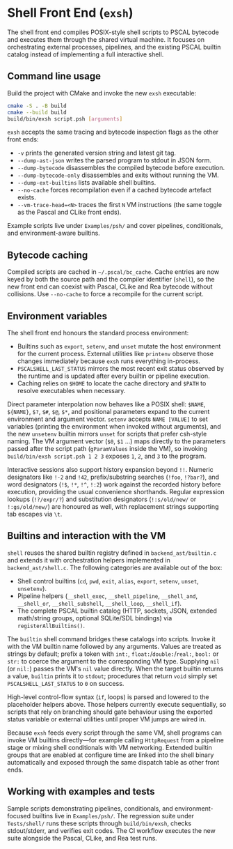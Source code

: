 # Shell Front End (`exsh`)

The shell front end compiles POSIX-style shell scripts to PSCAL bytecode and
executes them through the shared virtual machine. It focuses on orchestrating
external processes, pipelines, and the existing PSCAL builtin catalog instead of
implementing a full interactive shell.

## Command line usage

Build the project with CMake and invoke the new `exsh` executable:

```sh
cmake -S . -B build
cmake --build build
build/bin/exsh script.psh [arguments]
```

`exsh` accepts the same tracing and bytecode inspection flags as the other front
ends:

- `-v` prints the generated version string and latest git tag.
- `--dump-ast-json` writes the parsed program to stdout in JSON form.
- `--dump-bytecode` disassembles the compiled bytecode before execution.
- `--dump-bytecode-only` disassembles and exits without running the VM.
- `--dump-ext-builtins` lists available shell builtins.
- `--no-cache` forces recompilation even if a cached bytecode artefact exists.
- `--vm-trace-head=<N>` traces the first `N` VM instructions (the same toggle as
  the Pascal and CLike front ends).

Example scripts live under `Examples/psh/` and cover pipelines, conditionals,
and environment-aware builtins.

## Bytecode caching

Compiled scripts are cached in `~/.pscal/bc_cache`. Cache entries are now keyed
by both the source path and the compiler identifier (`shell`), so the new front
end can coexist with Pascal, CLike and Rea bytecode without collisions. Use
`--no-cache` to force a recompile for the current script.

## Environment variables

The shell front end honours the standard process environment:

- Builtins such as `export`, `setenv`, and `unset` mutate the host environment
  for the current process. External utilities like `printenv` observe those changes
  immediately because `exsh` runs everything in-process.
- `PSCALSHELL_LAST_STATUS` mirrors the most recent exit status observed by the
  runtime and is updated after every builtin or pipeline execution.
- Caching relies on `$HOME` to locate the cache directory and `$PATH` to resolve
  executables when necessary.

Direct parameter interpolation now behaves like a POSIX shell: `$NAME`,
`${NAME}`, `$?`, `$#`, `$@`, `$*`, and positional parameters expand to the
current environment and argument vector. `setenv` accepts `NAME [VALUE]` to set
variables (printing the environment when invoked without arguments), and the
new `unsetenv` builtin mirrors `unset` for scripts that prefer csh-style
naming. The VM argument vector (`$0`, `$1` …) maps directly to the parameters
passed after the script path (`gParamValues` inside the VM), so invoking
`build/bin/exsh script.psh 1 2 3` exposes `1`, `2`, and `3` to the program.

Interactive sessions also support history expansion beyond `!!`. Numeric
designators like `!-2` and `!42`, prefix/substring searches (`!foo`, `!?bar?`),
and word designators (`!$`, `!*`, `!^`, `!:2`) work against the recorded
history before execution, providing the usual convenience shorthands. Regular
expression lookups (`!?/expr/?`) and substitution designators (`!:s/old/new/` or
`!:gs/old/new/`) are honoured as well, with replacement strings supporting tab
escapes via `\t`.

## Builtins and interaction with the VM

`shell` reuses the shared builtin registry defined in `backend_ast/builtin.c` and
extends it with orchestration helpers implemented in
`backend_ast/shell.c`. The following categories are available out of the box:

- Shell control builtins (`cd`, `pwd`, `exit`, `alias`, `export`, `setenv`,
  `unset`, `unsetenv`).
- Pipeline helpers (`__shell_exec`, `__shell_pipeline`, `__shell_and`,
  `__shell_or`, `__shell_subshell`, `__shell_loop`, `__shell_if`).
- The complete PSCAL builtin catalog (HTTP, sockets, JSON, extended math/string
  groups, optional SQLite/SDL bindings) via `registerAllBuiltins()`.

The `builtin` shell command bridges these catalogs into scripts. Invoke it with
the VM builtin name followed by any arguments. Values are treated as strings by
default; prefix a token with `int:`, `float:`/`double:`/`real:`, `bool:` or
`str:` to coerce the argument to the corresponding VM type. Supplying `nil` (or
`nil:`) passes the VM's `nil` value directly. When the target builtin returns a
value, `builtin` prints it to `stdout`; procedures that return `void` simply set
`PSCALSHELL_LAST_STATUS` to `0` on success.

High-level control-flow syntax (`if`, loops) is parsed and lowered to the
placeholder helpers above. Those helpers currently execute sequentially, so
scripts that rely on branching should gate behaviour using the exported status
variable or external utilities until proper VM jumps are wired in.

Because `exsh` feeds every script through the same VM, shell programs can invoke
VM builtins directly—for example calling `HttpRequest` from a pipeline stage or
mixing shell conditionals with VM networking. Extended builtin groups that are
enabled at configure time are linked into the shell binary automatically and
exposed through the same dispatch table as other front ends.

## Working with examples and tests

Sample scripts demonstrating pipelines, conditionals, and environment-focused
builtins live in `Examples/psh/`. The regression suite under `Tests/shell/`
runs these scripts through `build/bin/exsh`, checks stdout/stderr, and verifies
exit codes. The CI workflow executes the new suite alongside the Pascal, CLike,
and Rea test runs.
